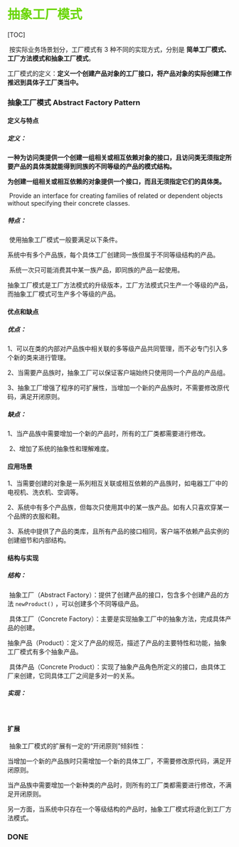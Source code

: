

# <font color=#69D600>抽象工厂模式</font>

[TOC]

​		按实际业务场景划分，工厂模式有 3 种不同的实现方式，分别是 **简单工厂模式、工厂方法模式和抽象工厂模式**。

​		工厂模式的定义：**定义一个创建产品对象的工厂接口，将产品对象的实际创建工作推迟到具体子工厂类当中。**



### 抽象工厂模式	Abstract Factory Pattern

#### 定义与特点

##### 定义：

​		**一种为访问类提供一个创建一组相关或相互依赖对象的接口，且访问类无须指定所要产品的具体类就能得到同族的不同等级的产品的模式结构。**

​		**为创建一组相关或相互依赖的对象提供一个接口，而且无须指定它们的具体类。**

​		Provide an interface for creating families of related or dependent objects without specifying their concrete classes.

##### 特点：

​		使用抽象工厂模式一般要满足以下条件。

​			系统中有多个产品族，每个具体工厂创建同一族但属于不同等级结构的产品。

​			系统一次只可能消费其中某一族产品，即同族的产品一起使用。



​		抽象工厂模式是工厂方法模式的升级版本，工厂方法模式只生产一个等级的产品，而抽象工厂模式可生产多个等级的产品。



#### 优点和缺点

##### 优点：

​		1、可以在类的内部对产品族中相关联的多等级产品共同管理，而不必专门引入多个新的类来进行管理。

​		2、当需要产品族时，抽象工厂可以保证客户端始终只使用同一个产品的产品组。

​		3、抽象工厂增强了程序的可扩展性，当增加一个新的产品族时，不需要修改原代码，满足开闭原则。

##### 缺点：

​		1、当产品族中需要增加一个新的产品时，所有的工厂类都需要进行修改。

​		2、增加了系统的抽象性和理解难度。



#### 应用场景

​		1、当需要创建的对象是一系列相互关联或相互依赖的产品族时，如电器工厂中的电视机、洗衣机、空调等。

​		2、系统中有多个产品族，但每次只使用其中的某一族产品。如有人只喜欢穿某一个品牌的衣服和鞋。

​		3、系统中提供了产品的类库，且所有产品的接口相同，客户端不依赖产品实例的创建细节和内部结构。



#### 结构与实现

##### 结构：

​		抽象工厂（Abstract Factory）：提供了创建产品的接口，包含多个创建产品的方法 `newProduct()` ，可以创建多个不同等级产品。

​		具体工厂（Concrete Factory）：主要是实现抽象工厂中的抽象方法，完成具体产品的创建。

​		抽象产品（Product）：定义了产品的规范，描述了产品的主要特性和功能，抽象工厂模式有多个抽象产品。

​		具体产品（Concrete Product）：实现了抽象产品角色所定义的接口，由具体工厂来创建，它同具体工厂之间是多对一的关系。

##### 实现：

​		



#### 扩展

​		抽象工厂模式的扩展有一定的“开闭原则”倾斜性：

​			当增加一个新的产品族时只需增加一个新的具体工厂，不需要修改原代码，满足开闭原则。

​			当产品族中需要增加一个新种类的产品时，则所有的工厂类都需要进行修改，不满足开闭原则。


​		另一方面，当系统中只存在一个等级结构的产品时，抽象工厂模式将退化到工厂方法模式。		



### DONE

